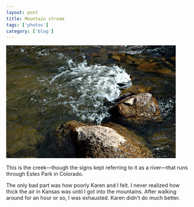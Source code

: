 ```yaml
---
layout: post
title: Mountain stream 
tags: ['photos']
category: ['blog']
---
```


![Stream :: Nikon D70 : 1/200s : f/10 : ISO 200](/media/2004/08/stream.jpg)

This is the creek&mdash;though the signs kept referring to it as a
river&mdash;that runs through Estes Park in Colorado.

The only bad part was how poorly Karen and I felt. I never realized how
thick the air in Kansas was until I got into the mountains. After
walking around for an hour or so, I was exhausted. Karen didn't do much
better.

